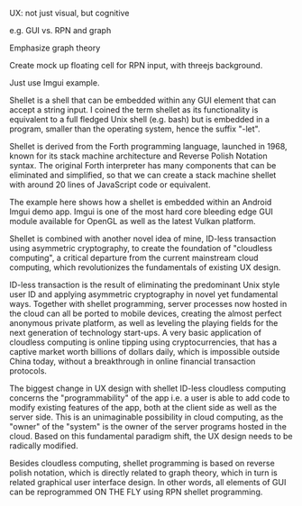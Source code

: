 UX: not just visual, but cognitive

e.g. GUI vs. RPN and graph

Emphasize graph theory

Create mock up floating cell for RPN input, with threejs background.

Just use Imgui example.

Shellet is a shell that can be embedded within any GUI element that can accept a string input. I coined the term shellet as its functionality is equivalent to a full fledged Unix shell (e.g. bash) but is embedded in a program, smaller than the operating system, hence the suffix "-let".

Shellet is derived from the Forth programming language, launched in 1968, known for its stack machine architecture and Reverse Polish Notation syntax. The original Forth interpreter has many components that can be eliminated and simplified, so that we can create a stack machine shellet with around 20 lines of JavaScript code or equivalent. 

The example here shows how a shellet is embedded within an Android Imgui demo app. Imgui is one of the most hard core bleeding edge GUI module available for OpenGL as well as the latest Vulkan platform. 

Shellet is combined with another novel idea of mine, ID-less transaction using asymmetric cryptography, to create the foundation of "cloudless computing", a critical departure from the current mainstream cloud computing, which revolutionizes the fundamentals of existing UX design.

ID-less transaction is the result of eliminating the predominant Unix style user ID and applying asymmetric cryptography in novel yet fundamental ways. Together with shellet programming, server processes now hosted in the cloud can all be ported to mobile devices, creating the almost perfect anonymous private platform, as well as leveling the playing fields for the next generation of technology start-ups. A very basic application of cloudless computing is online tipping using cryptocurrencies, that has a captive market worth billions of dollars daily, which is impossible outside China today, without a breakthrough in online financial transaction protocols.

The biggest change in UX design with shellet ID-less cloudless computing concerns the "programmability" of the app i.e. a user is able to add code to modify existing features of the app, both at the client side as well as the server side. This is an unimaginable possibility in cloud computing, as the "owner" of the "system" is the owner of the server programs hosted in the cloud. Based on this fundamental paradigm shift, the UX design needs to be radically modified.

Besides cloudless computing, shellet programming is based on reverse polish notation, which is directly related to graph theory, which in turn is related graphical user interface design. In other words, all elements of GUI can be reprogrammed ON THE FLY using RPN shellet programming.
